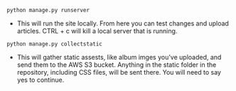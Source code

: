 `python manage.py runserver`

- This will run the site locally. From here you can test changes and upload articles. CTRL + c will kill a local server that is running. 

`python manage.py collectstatic`

- This will gather static assests, like album imges you've uploaded, and send them to the AWS S3 bucket. Anything in the static folder in the repository, including CSS files, will be sent there. You will need to say yes to continue.
